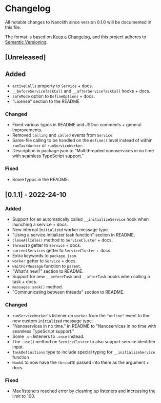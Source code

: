 # Changelog

All notable changes to Nanolith since version 0.1.0 will be documented in this file.

The format is based on [Keep a Changelog](https://keepachangelog.com/en/1.0.0/), and this project adheres to [Semantic Versioning](https://semver.org/spec/v2.0.0.html).

## [Unreleased]

## Added

- `activeCalls` property to `Service` + docs.
- `__beforeServiceTaskCall` and `__afterServiceTaskCall` hooks + docs.
- `safeMode` option to `DefineOptions` + docs.
- "License" section to the README

### Changed

- Fixed various typos in README and JSDoc comments + general improvements.
- Removed `calling` and `called` events from `Service`.
- Same-file calling to be handled on the `define()` level instead of within `runTaskWorker` or `runServiceWorker`.
- Description in package.json to "Multithreaded nanoservices in no time with seamless TypeScript support."

### Fixed

- Some typos in the README.

## [0.1.1] - 2022-24-10

### Added

- Support for an automatically called `__initializeService` hook when launching a service + docs.
- New internal `Initialized` worker message type.
- "Using a service initializer task function" section in README.
- `closeAllIdle()` method to `ServiceCluster` + docs.
- `threadID` getter to `Service` + docs.
- `currentServices` getter to `ServiceCluster` + docs.
- Extra keywords to `package.json`.
- `worker` getter to `Service` + docs.
- `waitForMessage` function to `parent`.
- "What's new?" section to README.
- Support for new `__beforeTask` and `__afterTask` hooks when calling a task + docs.
- `messages.seek()` method.
- "Communicating between threads" section to README.

### Changed

- `runServiceWorker`'s listener on `worker` from the `"online"` event to the new custom `Initialized` message type.
- "Nanoservices in no time." in README to "Nanoservices in no time with seamless TypeScript support."
- Some `.on` listeners to `.once` instead.
- The `.use()` method on `ServiceCluster` to also support service identifier input.
- `TaskDefinitions` type to include special typing for `__initializeService` function
- `Hook`s to now have the `threadID` passed into them as the argument + docs.

### Fixed

- Max listeners reached error by cleaning up listeners and increasing the limit to 100.
